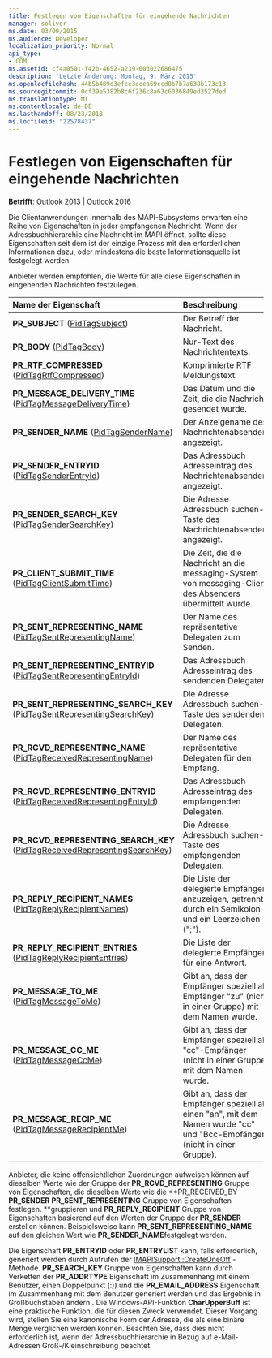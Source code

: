 ```yaml
---
title: Festlegen von Eigenschaften für eingehende Nachrichten
manager: soliver
ms.date: 03/09/2015
ms.audience: Developer
localization_priority: Normal
api_type:
- COM
ms.assetid: cf4a0501-f42b-4652-a239-003022686475
description: 'Letzte Änderung: Montag, 9. März 2015'
ms.openlocfilehash: 44b5b489d3efce3ecea69ccd8b7b7a638b173c13
ms.sourcegitcommit: 0cf39e5382b8c6f236c8a63c6036849ed3527ded
ms.translationtype: MT
ms.contentlocale: de-DE
ms.lasthandoff: 08/23/2018
ms.locfileid: "22578437"
---
```

# <a name="setting-properties-on-incoming-messages"></a>Festlegen von Eigenschaften für eingehende Nachrichten

  
  
**Betrifft**: Outlook 2013 | Outlook 2016 
  
Die Clientanwendungen innerhalb des MAPI-Subsystems erwarten eine Reihe von Eigenschaften in jeder empfangenen Nachricht. Wenn der Adressbuchhierarchie eine Nachricht im MAPI öffnet, sollte diese Eigenschaften seit dem ist der einzige Prozess mit den erforderlichen Informationen dazu, oder mindestens die beste Informationsquelle ist festgelegt werden.
  
Anbieter werden empfohlen, die Werte für alle diese Eigenschaften in eingehenden Nachrichten festzulegen.
  
|**Name der Eigenschaft**|**Beschreibung**|
|:-----|:-----|
|**PR_SUBJECT** ([PidTagSubject](pidtagsubject-canonical-property.md))  <br/> |Der Betreff der Nachricht.  <br/> |
|**PR_BODY** ([PidTagBody](pidtagbody-canonical-property.md))  <br/> |Nur-Text des Nachrichtentexts.  <br/> |
|**PR_RTF_COMPRESSED** ([PidTagRtfCompressed](pidtagrtfcompressed-canonical-property.md))  <br/> |Komprimierte RTF Meldungstext.  <br/> |
|**PR_MESSAGE_DELIVERY_TIME** ([PidTagMessageDeliveryTime](pidtagmessagedeliverytime-canonical-property.md))  <br/> |Das Datum und die Zeit, die die Nachricht gesendet wurde.  <br/> |
|**PR_SENDER_NAME** ([PidTagSenderName](pidtagsendername-canonical-property.md))  <br/> |Der Anzeigename des Nachrichtenabsenders angezeigt.  <br/> |
|**PR_SENDER_ENTRYID** ([PidTagSenderEntryId](pidtagsenderentryid-canonical-property.md))  <br/> |Das Adressbuch Adresseintrag des Nachrichtenabsenders angezeigt.  <br/> |
|**PR_SENDER_SEARCH_KEY** ([PidTagSenderSearchKey](pidtagsendersearchkey-canonical-property.md))  <br/> |Die Adresse Adressbuch suchen-Taste des Nachrichtenabsenders angezeigt.  <br/> |
|**PR_CLIENT_SUBMIT_TIME** ([PidTagClientSubmitTime](pidtagclientsubmittime-canonical-property.md))  <br/> |Die Zeit, die die Nachricht an die messaging-System von messaging-Client des Absenders übermittelt wurde.  <br/> |
|**PR_SENT_REPRESENTING_NAME** ([PidTagSentRepresentingName](pidtagsentrepresentingname-canonical-property.md))  <br/> |Der Name des repräsentative Delegaten zum Senden.  <br/> |
|**PR_SENT_REPRESENTING_ENTRYID** ([PidTagSentRepresentingEntryId](pidtagsentrepresentingentryid-canonical-property.md))  <br/> |Das Adressbuch Adresseintrag des sendenden Delegaten.  <br/> |
|**PR_SENT_REPRESENTING_SEARCH_KEY** ([PidTagSentRepresentingSearchKey](pidtagsentrepresentingsearchkey-canonical-property.md))  <br/> |Die Adresse Adressbuch suchen-Taste des sendenden Delegaten.  <br/> |
|**PR_RCVD_REPRESENTING_NAME** ([PidTagReceivedRepresentingName](pidtagreceivedrepresentingname-canonical-property.md))  <br/> |Der Name des repräsentative Delegaten für den Empfang.  <br/> |
|**PR_RCVD_REPRESENTING_ENTRYID** ([PidTagReceivedRepresentingEntryId](pidtagreceivedrepresentingentryid-canonical-property.md))  <br/> |Das Adressbuch Adresseintrag des empfangenden Delegaten.  <br/> |
|**PR_RCVD_REPRESENTING_SEARCH_KEY** ([PidTagReceivedRepresentingSearchKey](pidtagreceivedrepresentingsearchkey-canonical-property.md))  <br/> |Die Adresse Adressbuch suchen-Taste des empfangenden Delegaten.  <br/> |
|**PR_REPLY_RECIPIENT_NAMES** ([PidTagReplyRecipientNames](pidtagreplyrecipientnames-canonical-property.md))  <br/> |Die Liste der delegierte Empfänger anzuzeigen, getrennt durch ein Semikolon und ein Leerzeichen (";").  <br/> |
|**PR_REPLY_RECIPIENT_ENTRIES** ([PidTagReplyRecipientEntries](pidtagreplyrecipiententries-canonical-property.md))  <br/> |Die Liste der delegierte Empfänger für eine Antwort.  <br/> |
|**PR_MESSAGE_TO_ME** ([PidTagMessageToMe](pidtagmessagetome-canonical-property.md))  <br/> |Gibt an, dass der Empfänger speziell als Empfänger "zu" (nicht in einer Gruppe) mit dem Namen wurde.  <br/> |
|**PR_MESSAGE_CC_ME** ([PidTagMessageCcMe](pidtagmessageccme-canonical-property.md))  <br/> |Gibt an, dass der Empfänger speziell als "cc"-Empfänger (nicht in einer Gruppe) mit dem Namen wurde.  <br/> |
|**PR_MESSAGE_RECIP_ME** ([PidTagMessageRecipientMe](pidtagmessagerecipientme-canonical-property.md))  <br/> |Gibt an, dass der Empfänger speziell als einen "an", mit dem Namen wurde "cc" und "Bcc-Empfänger (nicht in einer Gruppe).  <br/> |
   
Anbieter, die keine offensichtlichen Zuordnungen aufweisen können auf dieselben Werte wie der Gruppe der **PR_RCVD_REPRESENTING** Gruppe von Eigenschaften, die dieselben Werte wie die **PR_RECEIVED_BY **PR_SENDER** **PR_SENT_REPRESENTING** Gruppe von Eigenschaften festlegen. **gruppieren und **PR_REPLY_RECIPIENT** Gruppe von Eigenschaften basierend auf den Werten der Gruppe der **PR_SENDER** erstellen können. Beispielsweise kann **PR_SENT_REPRESENTING_NAME** auf den gleichen Wert wie **PR_SENDER_NAME**festgelegt werden.
  
Die Eigenschaft **PR_ENTRYID** oder **PR_ENTRYLIST** kann, falls erforderlich, generiert werden durch Aufrufen der [IMAPISupport::CreateOneOff](imapisupport-createoneoff.md) -Methode. **PR_SEARCH_KEY** Gruppe von Eigenschaften kann durch Verketten der **PR_ADDRTYPE** Eigenschaft im Zusammenhang mit einem Benutzer, einen Doppelpunkt (:)) und die **PR_EMAIL_ADDRESS** Eigenschaft im Zusammenhang mit dem Benutzer generiert werden und das Ergebnis in Großbuchstaben ändern . Die Windows-API-Funktion **CharUpperBuff** ist eine praktische Funktion, die für diesen Zweck verwendet. Dieser Vorgang wird, stellen Sie eine kanonische Form der Adresse, die als eine binäre Menge verglichen werden können. Beachten Sie, dass dies nicht erforderlich ist, wenn der Adressbuchhierarchie in Bezug auf e-Mail-Adressen Groß-/Kleinschreibung beachtet. 
  

